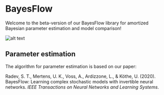 # BayesFlow
Welcome to the beta-version of our BayesFlow library for amortized Bayesian parameter estimation and model comparison!

![alt text](https://github.com/stefanradev93/BayesFlow/img/high_level_framework.png?raw=true)

## Parameter estimation

The algorithm for parameter estimation is based on our paper:

Radev, S. T., Mertens, U. K., Voss, A., Ardizzone, L., & Köthe, U. (2020). BayesFlow: Learning complex stochastic models with invertible neural networks. <em>IEEE Transactions on Neural Networks and Learning Systems</em>.

